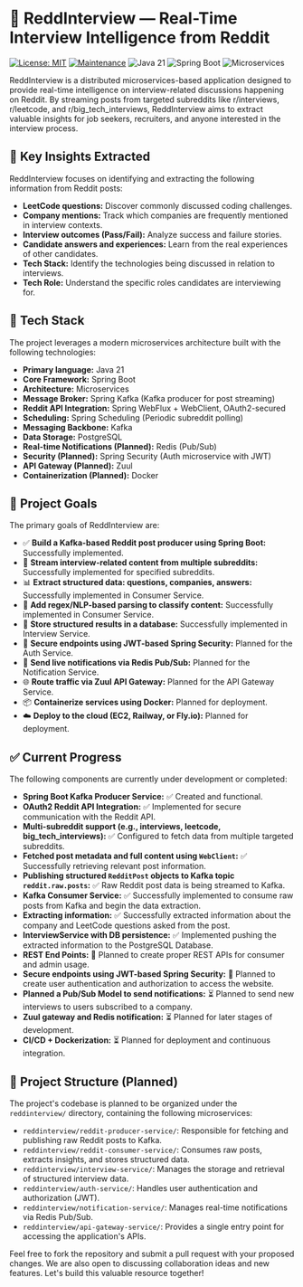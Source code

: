 # 🧠 ReddInterview — Real-Time Interview Intelligence from Reddit

[![License: MIT](https://img.shields.io/badge/License-MIT-yellow.svg)](https://opensource.org/licenses/MIT)
[![Maintenance](https://img.shields.io/badge/Maintained%3F-yes-green.svg)](https://github.com/your-github-username/ReddInterview/graphs/commit-activity)
![Java 21](https://img.shields.io/badge/Java-21-orange.svg)
![Spring Boot](https://img.shields.io/badge/Spring%20Boot-3.x-brightgreen.svg)
![Microservices](https://img.shields.io/badge/Microservices-Architecture-blueviolet.svg)

ReddInterview is a distributed microservices-based application designed to provide real-time intelligence on interview-related discussions happening on Reddit. By streaming posts from targeted subreddits like r/interviews, r/leetcode, and r/big_tech_interviews, ReddInterview aims to extract valuable insights for job seekers, recruiters, and anyone interested in the interview process.

## 🧩 Key Insights Extracted

ReddInterview focuses on identifying and extracting the following information from Reddit posts:

* **LeetCode questions:** Discover commonly discussed coding challenges.
* **Company mentions:** Track which companies are frequently mentioned in interview contexts.
* **Interview outcomes (Pass/Fail):** Analyze success and failure stories.
* **Candidate answers and experiences:** Learn from the real experiences of other candidates.
* **Tech Stack:** Identify the technologies being discussed in relation to interviews.
* **Tech Role:** Understand the specific roles candidates are interviewing for.

## 🚀 Tech Stack

The project leverages a modern microservices architecture built with the following technologies:

* **Primary language:** Java 21
* **Core Framework:** Spring Boot
* **Architecture:** Microservices
* **Message Broker:** Spring Kafka (Kafka producer for post streaming)
* **Reddit API Integration:** Spring WebFlux + WebClient, OAuth2-secured
* **Scheduling:** Spring Scheduling (Periodic subreddit polling)
* **Messaging Backbone:** Kafka
* **Data Storage:** PostgreSQL
* **Real-time Notifications (Planned):** Redis (Pub/Sub)
* **Security (Planned):** Spring Security (Auth microservice with JWT)
* **API Gateway (Planned):** Zuul
* **Containerization (Planned):** Docker

## 🎯 Project Goals

The primary goals of ReddInterview are:

* ✅ **Build a Kafka-based Reddit post producer using Spring Boot:** Successfully implemented.
* 🔄 **Stream interview-related content from multiple subreddits:** Successfully implemented for specified subreddits.
* 📊 **Extract structured data: questions, companies, answers:** Successfully implemented in Consumer Service.
* 🧠 **Add regex/NLP-based parsing to classify content:** Successfully implemented in Consumer Service.
* 💾 **Store structured results in a database:** Successfully implemented in Interview Service.
* 🔐 **Secure endpoints using JWT-based Spring Security:** Planned for the Auth Service.
* 📢 **Send live notifications via Redis Pub/Sub:** Planned for the Notification Service.
* 🌐 **Route traffic via Zuul API Gateway:** Planned for the API Gateway Service.
* 📦 **Containerize services using Docker:** Planned for deployment.
* ☁️ **Deploy to the cloud (EC2, Railway, or Fly.io):** Planned for deployment.

## ✅ Current Progress

The following components are currently under development or completed:

* **Spring Boot Kafka Producer Service:** ✅ Created and functional.
* **OAuth2 Reddit API Integration:** ✅ Implemented for secure communication with the Reddit API.
* **Multi-subreddit support (e.g., interviews, leetcode, big\_tech\_interviews):** ✅ Configured to fetch data from multiple targeted subreddits.
* **Fetched post metadata and full content using `WebClient`:** ✅ Successfully retrieving relevant post information.
* **Publishing structured `RedditPost` objects to Kafka topic `reddit.raw.posts`:** ✅ Raw Reddit post data is being streamed to Kafka.
* **Kafka Consumer Service:** ✅ Successfully implemented to consume raw posts from Kafka and begin the data extraction.
* **Extracting information:** ✅ Successfully extracted information about the company and LeetCode questions asked from the post.
* **InterviewService with DB persistence:** ✅ Implemented pushing the extracted information to the PostgreSQL Database.
* **REST End Points:** 🚧 Planned to create proper REST APIs for consumer and admin usage.
* **Secure endpoints using JWT-based Spring Security:** 🚧 Planned to create user authentication and authorization to access the website.
* **Planned a Pub/Sub Model to send notifications:** ⏳ Planned to send new interviews to users subscribed to a company.
* **Zuul gateway and Redis notification:** ⏳ Planned for later stages of development.
* **CI/CD + Dockerization:** ⏳ Planned for deployment and continuous integration.

## 📂 Project Structure (Planned)

The project's codebase is planned to be organized under the `reddinterview/` directory, containing the following microservices:

* `reddinterview/reddit-producer-service/`: Responsible for fetching and publishing raw Reddit posts to Kafka.
* `reddinterview/reddit-consumer-service/`: Consumes raw posts, extracts insights, and stores structured data.
* `reddinterview/interview-service/`: Manages the storage and retrieval of structured interview data.
* `reddinterview/auth-service/`: Handles user authentication and authorization (JWT).
* `reddinterview/notification-service/`: Manages real-time notifications via Redis Pub/Sub.
* `reddinterview/api-gateway-service/`: Provides a single entry point for accessing the application's APIs.

Feel free to fork the repository and submit a pull request with your proposed changes. We are also open to discussing collaboration ideas and new features. Let's build this valuable resource together!
